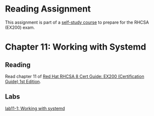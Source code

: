 # Reading Assignment
This assignment is part of a [self-study course](../README.md) to prepare for the RHCSA (EX200) exam.
# Chapter 11: Working with Systemd

## Reading
Read chapter 11 of [Red Hat RHCSA 8 Cert Guide: EX200 (Certification Guide) 1st Edition](https://www.amazon.com/Red-RHCSA-Cert-Guide-Certification-dp-0135938139/dp/0135938139).
## Labs
[lab11-1: Working with systemd](lab11-1.md)</br>
